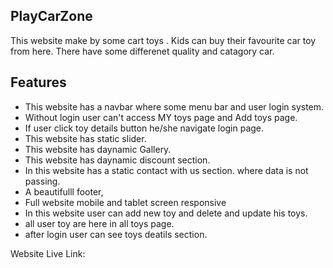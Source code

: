 
## PlayCarZone
This website make by some cart toys . Kids can buy their favourite car toy from here. There have some differenet quality and catagory car.
## Features

- This website has a navbar where some menu bar and user login system.
- Without login user can't access MY toys page and Add toys page. 
- If user click toy details button he/she navigate login page.
- This website has static slider.
- This website has daynamic Gallery.
- This website has daynamic discount section.
- In this website has a static contact with us section. where data is not passing.
- A beautifulll footer,
- Full website mobile and tablet screen responsive
- In this website user can add new toy and delete and update his toys.
- all user toy are here in all toys page.
- after login user can see toys deatils section.


Website Live Link: 